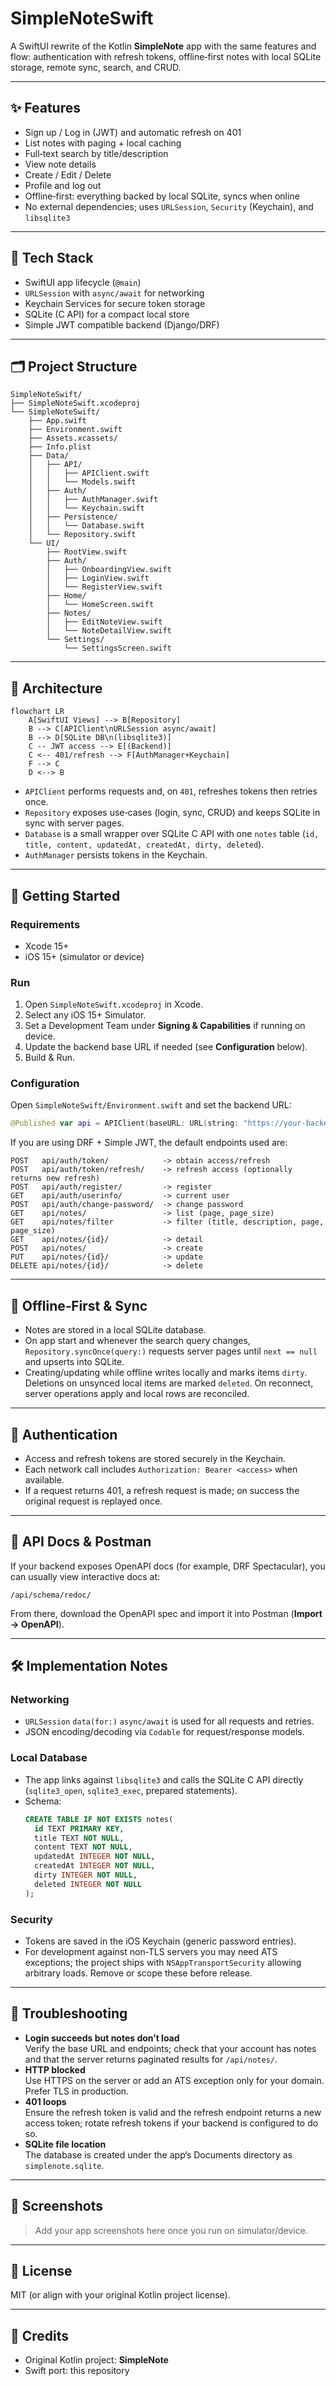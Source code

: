 # SimpleNoteSwift

A SwiftUI rewrite of the Kotlin **SimpleNote** app with the same features and flow: authentication with refresh tokens, offline‑first notes with local SQLite storage, remote sync, search, and CRUD.

---

## ✨ Features

- Sign up / Log in (JWT) and automatic refresh on 401
- List notes with paging + local caching
- Full‑text search by title/description
- View note details
- Create / Edit / Delete
- Profile and log out
- Offline‑first: everything backed by local SQLite, syncs when online
- No external dependencies; uses `URLSession`, `Security` (Keychain), and `libsqlite3`

---

## 🧱 Tech Stack

- SwiftUI app lifecycle (`@main`)
- `URLSession` with `async/await` for networking
- Keychain Services for secure token storage
- SQLite (C API) for a compact local store
- Simple JWT compatible backend (Django/DRF)

---

## 🗂 Project Structure

```
SimpleNoteSwift/
├── SimpleNoteSwift.xcodeproj
└── SimpleNoteSwift/
    ├── App.swift
    ├── Environment.swift
    ├── Assets.xcassets/
    ├── Info.plist
    ├── Data/
    │   ├── API/
    │   │   ├── APIClient.swift
    │   │   └── Models.swift
    │   ├── Auth/
    │   │   ├── AuthManager.swift
    │   │   └── Keychain.swift
    │   ├── Persistence/
    │   │   └── Database.swift
    │   └── Repository.swift
    └── UI/
        ├── RootView.swift
        ├── Auth/
        │   ├── OnboardingView.swift
        │   ├── LoginView.swift
        │   └── RegisterView.swift
        ├── Home/
        │   └── HomeScreen.swift
        ├── Notes/
        │   ├── EditNoteView.swift
        │   └── NoteDetailView.swift
        └── Settings/
            └── SettingsScreen.swift
```

---

## 🧭 Architecture

```mermaid
flowchart LR
    A[SwiftUI Views] --> B[Repository]
    B --> C[APIClient\nURLSession async/await]
    B --> D[SQLite DB\n(libsqlite3)]
    C -- JWT access --> E[(Backend)]
    C <-- 401/refresh --> F[AuthManager+Keychain]
    F --> C
    D <--> B
```

- `APIClient` performs requests and, on `401`, refreshes tokens then retries once.
- `Repository` exposes use‑cases (login, sync, CRUD) and keeps SQLite in sync with server pages.
- `Database` is a small wrapper over SQLite C API with one `notes` table (`id, title, content, updatedAt, createdAt, dirty, deleted`).
- `AuthManager` persists tokens in the Keychain.

---

## 🚀 Getting Started

### Requirements
- Xcode 15+
- iOS 15+ (simulator or device)

### Run
1. Open `SimpleNoteSwift.xcodeproj` in Xcode.
2. Select any iOS 15+ Simulator.
3. Set a Development Team under **Signing & Capabilities** if running on device.
4. Update the backend base URL if needed (see **Configuration** below).
5. Build & Run.

### Configuration
Open `SimpleNoteSwift/Environment.swift` and set the backend URL:
```swift
@Published var api = APIClient(baseURL: URL(string: "https://your-backend.example/")!)
```
If you are using DRF + Simple JWT, the default endpoints used are:
```
POST   api/auth/token/            -> obtain access/refresh
POST   api/auth/token/refresh/    -> refresh access (optionally returns new refresh)
POST   api/auth/register/         -> register
GET    api/auth/userinfo/         -> current user
POST   api/auth/change-password/  -> change password
GET    api/notes/                 -> list (page, page_size)
GET    api/notes/filter           -> filter (title, description, page, page_size)
GET    api/notes/{id}/            -> detail
POST   api/notes/                 -> create
PUT    api/notes/{id}/            -> update
DELETE api/notes/{id}/            -> delete
```

---

## 🔁 Offline‑First & Sync

- Notes are stored in a local SQLite database.
- On app start and whenever the search query changes, `Repository.syncOnce(query:)` requests server pages until `next == null` and upserts into SQLite.
- Creating/updating while offline writes locally and marks items `dirty`. Deletions on unsynced local items are marked `deleted`. On reconnect, server operations apply and local rows are reconciled.

---

## 🔐 Authentication

- Access and refresh tokens are stored securely in the Keychain.
- Each network call includes `Authorization: Bearer <access>` when available.
- If a request returns 401, a refresh request is made; on success the original request is replayed once.

---

## 🧪 API Docs & Postman

If your backend exposes OpenAPI docs (for example, DRF Spectacular), you can usually view interactive docs at:
```
/api/schema/redoc/
```
From there, download the OpenAPI spec and import it into Postman (**Import → OpenAPI**).

---

## 🛠 Implementation Notes

### Networking
- `URLSession` `data(for:)` `async/await` is used for all requests and retries.
- JSON encoding/decoding via `Codable` for request/response models.

### Local Database
- The app links against `libsqlite3` and calls the SQLite C API directly (`sqlite3_open`, `sqlite3_exec`, prepared statements).
- Schema:
  ```sql
  CREATE TABLE IF NOT EXISTS notes(
    id TEXT PRIMARY KEY,
    title TEXT NOT NULL,
    content TEXT NOT NULL,
    updatedAt INTEGER NOT NULL,
    createdAt INTEGER NOT NULL,
    dirty INTEGER NOT NULL,
    deleted INTEGER NOT NULL
  );
  ```

### Security
- Tokens are saved in the iOS Keychain (generic password entries).
- For development against non‑TLS servers you may need ATS exceptions; the project ships with `NSAppTransportSecurity` allowing arbitrary loads. Remove or scope these before release.

---

## 🧰 Troubleshooting

- **Login succeeds but notes don’t load**  
  Verify the base URL and endpoints; check that your account has notes and that the server returns paginated results for `/api/notes/`.
- **HTTP blocked**  
  Use HTTPS on the server or add an ATS exception only for your domain. Prefer TLS in production.
- **401 loops**  
  Ensure the refresh token is valid and the refresh endpoint returns a new access token; rotate refresh tokens if your backend is configured to do so.
- **SQLite file location**  
  The database is created under the app’s Documents directory as `simplenote.sqlite`.

---

## 📸 Screenshots

> Add your app screenshots here once you run on simulator/device.

---

## 📄 License

MIT (or align with your original Kotlin project license).

---

## 🙌 Credits

- Original Kotlin project: **SimpleNote**
- Swift port: this repository
